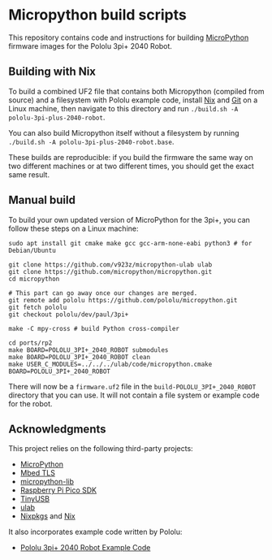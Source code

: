 # Micropython build scripts

This repository contains code and instructions for building [MicroPython]
firmware images for the Pololu 3pi+ 2040 Robot.

## Building with Nix

To build a combined UF2 file that contains both Micropython (compiled from source)
and a filesystem with Pololu example code, install [Nix] and [Git] on a Linux machine,
then navigate to this directory and run `./build.sh -A pololu-3pi-plus-2040-robot`.

You can also build Micropython itself without a filesystem by running
`./build.sh -A pololu-3pi-plus-2040-robot.base`.

These builds are reproducible: if you build the firmware the same way on two
different machines or at two different times, you should get the exact same result.

## Manual build

To build your own updated version of MicroPython for the 3pi+, you
can follow these steps on a Linux machine:

```text
sudo apt install git cmake make gcc gcc-arm-none-eabi python3 # for Debian/Ubuntu

git clone https://github.com/v923z/micropython-ulab ulab
git clone https://github.com/micropython/micropython.git
cd micropython

# This part can go away once our changes are merged.
git remote add pololu https://github.com/pololu/micropython.git
git fetch pololu
git checkout pololu/dev/paul/3pi+

make -C mpy-cross # build Python cross-compiler

cd ports/rp2
make BOARD=POLOLU_3PI+_2040_ROBOT submodules
make BOARD=POLOLU_3PI+_2040_ROBOT clean
make USER_C_MODULES=../../../ulab/code/micropython.cmake BOARD=POLOLU_3PI+_2040_ROBOT
```

There will now be a `firmware.uf2` file in the `build-POLOLU_3PI+_2040_ROBOT` directory
that you can use.  It will not contain a file system or example code for the robot.

## Acknowledgments

This project relies on the following third-party projects:

- [MicroPython](https://github.com/micropython/micropython)
- [Mbed TLS](https://github.com/ARMmbed/mbedtls)
- [micropython-lib](https://github.com/micropython/micropython-lib)
- [Raspberry Pi Pico SDK](https://github.com/raspberrypi/pico-sdk)
- [TinyUSB](https://github.com/hathach/tinyusb)
- [ulab](https://github.com/v923z/micropython-ulab)
- [Nixpkgs](https://github.com/nixos/nixpkgs) and [Nix]

It also incorporates example code written by Pololu:

- [Pololu 3pi+ 2040 Robot Example Code](https://github.com/pololu/pololu-3pi-plus-2040-robot-example-code)

[Git]: https://git-scm.com/
[Nix]: https://github.com/nixos/nix
[MicroPython]: https://micropython.org/
